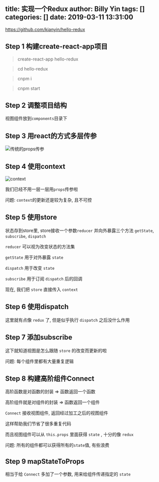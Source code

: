 title: 实现一个Redux
author: Billy Yin
tags: []
categories: []
date: 2019-03-11 13:31:00
---
https://github.com/kianyin/hello-redux
## Step 1 构建create-react-app项目

> create-react-app hello-redux

> cd hello-redux

> cnpm i

> cnpm start

## Step 2 调整项目结构

视图组件放到```components```目录下

## Step 3 用react的方式多层传参

![传统的props传参](http://upload-images.jianshu.io/upload_images/9594241-90929daf2bf0ddbf.png?imageMogr2/auto-orient/strip%7CimageView2/2/w/1240)

## Step 4 使用context

![context](http://upload-images.jianshu.io/upload_images/9594241-0959a84d97e98b63.png?imageMogr2/auto-orient/strip%7CimageView2/2/w/1240)

我们已经不用一层一层用```props```传参啦

问题: ```context```的更新还是较为复杂, 且不可控

## Step 5 使用store

状态存到store里, store接收一个参数```reducer``` 并向外暴露三个方法 ```getState```, ```subscribe```, ```dispatch```

```reducer``` 可以视为改变状态的方法集

```getState``` 用于对外暴露 ```state```

```dispatch``` 用于改变 ```state```

```subscribe``` 用于订阅 ```dispatch``` 后的回调

现在, 我们把 ```store``` 直接传入 ```context```

## Step 6 使用dispatch

这里就有点像 ```redux``` 了, 但是似乎执行 ```dispatch``` 之后没什么作用

## Step 7 添加subscribe

这下就知道视图是怎么跟随 ```store``` 的改变而更新的啦

问题: 每个组件里都有大量重复逻辑

## Step 8 构建高阶组件Connect

高阶函数是对函数的封装 => 函数返回一个函数

高阶组件就是对组件的封装 => 函数返回一个组件

```Connect``` 接收视图组件, 返回经过加工之后的视图组件

这样帮助我们节省了很多重复代码

而且视图组件可以从 ```this.props``` 里面获得 ```state``` , 十分的像 ```redux```

问题: 所有的组件都可以获得所有的```state```值, 有些浪费

## Step 9 mapStateToProps

相当于给 ```Connect``` 多加了一个参数, 用来给组件传递指定的 ```state```